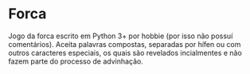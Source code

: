 # Forca
Jogo da forca escrito em Python 3+ por hobbie (por isso não possuí comentários).
Aceita palavras compostas, separadas por hífen ou com outros caracteres especiais, os quais são revelados incialmentes e não fazem parte do processo de advinhação.
